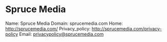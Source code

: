 
# Spruce Media

Name: Spruce Media
Domain: sprucemedia.com
Home: http://sprucemedia.com/
Privacy_policy: http://sprucemedia.com/privacy-policy
Email: privacypolicy@sprucemedia.com

